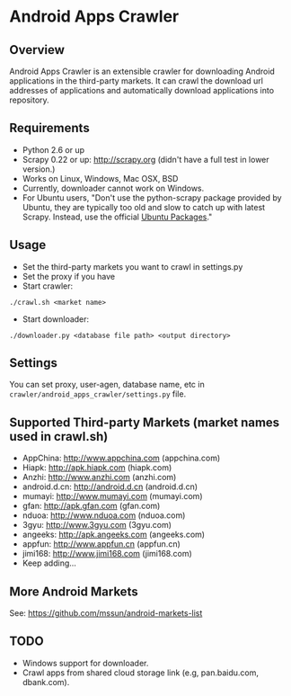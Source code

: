Android Apps Crawler
====================

Overview
--------
Android Apps Crawler is an extensible crawler for downloading Android applications in the third-party markets.
It can crawl the download url addresses of applications and automatically download applications
into repository.

Requirements
------------
* Python 2.6 or up
* Scrapy 0.22 or up: http://scrapy.org (didn't have a full test in lower version.)
* Works on Linux, Windows, Mac OSX, BSD
* Currently, downloader cannot work on Windows.
* For Ubuntu users, "Don't use the python-scrapy package provided by Ubuntu, 
they are typically too old and slow to catch up with latest Scrapy. 
Instead, use the official [Ubuntu Packages](http://doc.scrapy.org/en/latest/topics/ubuntu.html#topics-ubuntu)."

Usage
-----
* Set the third-party markets you want to crawl in settings.py
* Set the proxy if you have
* Start crawler: 
```
./crawl.sh <market name>
```
* Start downloader:
```
./downloader.py <database file path> <output directory>
```

Settings
--------
You can set proxy, user-agen, database name, etc in ```crawler/android_apps_crawler/settings.py``` file.

Supported Third-party Markets (market names used in crawl.sh)
-----------------------------
* AppChina: http://www.appchina.com (appchina.com)
* Hiapk: http://apk.hiapk.com (hiapk.com)
* Anzhi: http://www.anzhi.com (anzhi.com)
* android.d.cn: http://android.d.cn (android.d.cn)
* mumayi: http://www.mumayi.com (mumayi.com)
* gfan: http://apk.gfan.com (gfan.com)
* nduoa: http://www.nduoa.com (nduoa.com)
* 3gyu: http://www.3gyu.com (3gyu.com)
* angeeks: http://apk.angeeks.com (angeeks.com)
* appfun: http://www.appfun.cn (appfun.cn)
* jimi168: http://www.jimi168.com (jimi168.com)
* Keep adding...

More Android Markets
--------------------
See: https://github.com/mssun/android-markets-list

TODO
----
* Windows support for downloader.
* Crawl apps from shared cloud storage link (e.g, pan.baidu.com, dbank.com).

